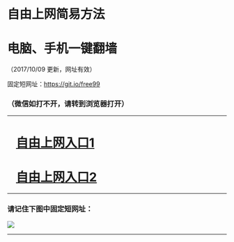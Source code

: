 ﻿# 自由上网简易方法

# 电脑、手机一键翻墙

（2017/10/09 更新，网址有效）

固定短网址：https://git.io/free99

### （微信如打不开，请转到浏览器打开）


***





# &nbsp;&nbsp; <a href="http://ft1994515260.fwq-tz-1001.info/fwqtz01.html?t=100900132700 " target="_blank">自由上网入口1</a>
# &nbsp;&nbsp; <a href="http://ft1879831803.fwq-tz-1002.info/fwqtz02.html?t=10090019455 " target="_blank">自由上网入口2</a>
***

### 请记住下图中固定短网址：

<img src="https://s3-us-west-2.amazonaws.com/fwq-1001/yjfq-20170905okok.png" /> 


***

